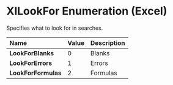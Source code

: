 
# XlLookFor Enumeration (Excel)

Specifies what to look for in searches.



|**Name**|**Value**|**Description**|
|:-----|:-----|:-----|
|**LookForBlanks**|0|Blanks|
|**LookForErrors**|1|Errors|
|**LookForFormulas**|2|Formulas|
